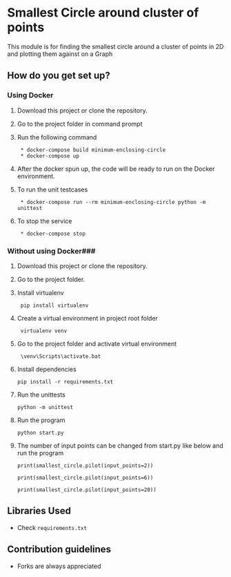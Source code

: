 # Smallest Circle around cluster of points #
This module is for finding the
smallest circle around a cluster of points in 2D
and plotting them against on a Graph

## How do you get set up? ##

### Using Docker ###
1. Download this project or clone the repository.
2. Go to the project folder in command prompt
3. Run the following command

        * docker-compose build minimum-enclosing-circle
        * docker-compose up
        
4. After the docker spun up, the code will be ready to run on the Docker environment.
5. To run the unit testcases

        * docker-compose run --rm minimum-enclosing-circle python -m unittest
        
6. To stop the service

        * docker-compose stop

### Without using Docker###
1. Download this project or clone the repository.
2. Go to the project folder.
3. Install virtualenv

        pip install virtualenv
 
4. Create a virtual environment in project root folder

        virtualenv venv
        
5. Go to the project folder and activate virtual environment
 
        \venv\Scripts\activate.bat            
        
6. Install dependencies

       pip install -r requirements.txt
       
6. Run the unittests

       python -m unittest
       
7. Run the program
        
       python start.py
 
8. The number of input points can be changed from start.py like below and run the program
   
     `print(smallest_circle.pilot(input_points=2))`
     
     `print(smallest_circle.pilot(input_points=6))`
     
     `print(smallest_circle.pilot(input_points=20))`
     
## Libraries Used ##

- Check `requirements.txt`

## Contribution guidelines ##
- Forks are always appreciated




 
         
      
 

